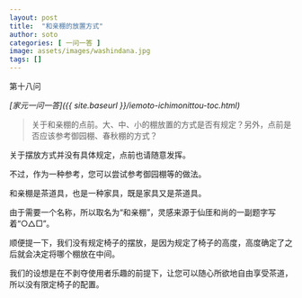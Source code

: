 ```yaml
---
layout: post
title:  "和亲棚的放置方式"
author: soto
categories: [ 一问一答 ]
image: assets/images/washindana.jpg
tags: []
---
```


第十八问

*[家元一问一答]({{ site.baseurl }}/iemoto-ichimonittou-toc.html)*

> 关于和亲棚的点前。大、中、小的棚放置的方式是否有规定？另外，点前是否应该参考御园棚、春秋棚的方式？

关于摆放方式并没有具体规定，点前也请随意发挥。

不过，作为一种参考，您可以尝试参考御园棚等的做法。

和亲棚是茶道具，也是一种家具，既是家具又是茶道具。

由于需要一个名称，所以取名为“和亲棚”，灵感来源于仙厓和尚的一副题字写着“○△□”。

顺便提一下，我们没有规定椅子的摆放，是因为规定了椅子的高度，高度确定了之后就会决定将哪个棚放在中间。

我们的设想是在不剥夺使用者乐趣的前提下，让您可以随心所欲地自由享受茶道，所以没有限定椅子的配置。
